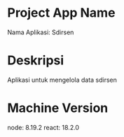 # Project App Name
Nama Aplikasi: Sdirsen

# Deskripsi
Aplikasi untuk mengelola data sdirsen

# Machine Version
node: 8.19.2
react: 18.2.0